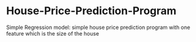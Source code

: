 # House-Price-Prediction-Program
Simple Regression model:  simple house price prediction program with one feature which is the size of the house 
